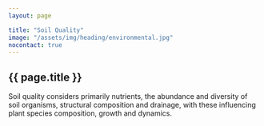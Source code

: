 ```yaml
---
layout: page

title: "Soil Quality"
image: "/assets/img/heading/environmental.jpg"
nocontact: true
---
```


## {{ page.title }}
Soil quality considers primarily nutrients, the abundance and diversity of soil organisms, structural composition and drainage, with these influencing plant species composition, growth and dynamics.
